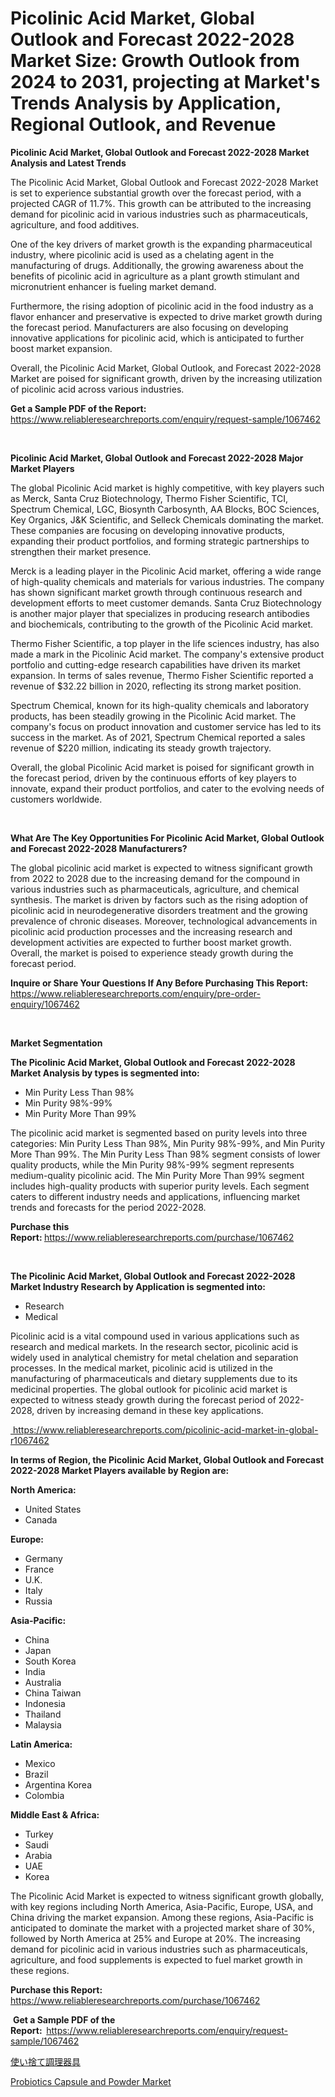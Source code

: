 <p><h1>Picolinic Acid Market, Global Outlook and Forecast 2022-2028 Market Size: Growth Outlook from 2024 to 2031, projecting at Market's Trends Analysis by Application, Regional Outlook, and Revenue</h1></p><p><strong>Picolinic Acid Market, Global Outlook and Forecast 2022-2028 Market Analysis and Latest Trends</strong></p>
<p><p>The Picolinic Acid Market, Global Outlook and Forecast 2022-2028 Market is set to experience substantial growth over the forecast period, with a projected CAGR of 11.7%. This growth can be attributed to the increasing demand for picolinic acid in various industries such as pharmaceuticals, agriculture, and food additives. </p><p>One of the key drivers of market growth is the expanding pharmaceutical industry, where picolinic acid is used as a chelating agent in the manufacturing of drugs. Additionally, the growing awareness about the benefits of picolinic acid in agriculture as a plant growth stimulant and micronutrient enhancer is fueling market demand.</p><p>Furthermore, the rising adoption of picolinic acid in the food industry as a flavor enhancer and preservative is expected to drive market growth during the forecast period. Manufacturers are also focusing on developing innovative applications for picolinic acid, which is anticipated to further boost market expansion.</p><p>Overall, the Picolinic Acid Market, Global Outlook, and Forecast 2022-2028 Market are poised for significant growth, driven by the increasing utilization of picolinic acid across various industries.</p></p>
<p><strong>Get a Sample PDF of the Report:&nbsp;</strong> <a href="https://www.reliableresearchreports.com/enquiry/request-sample/1067462">https://www.reliableresearchreports.com/enquiry/request-sample/1067462</a></p>
<p>&nbsp;</p>
<p><strong>Picolinic Acid Market, Global Outlook and Forecast 2022-2028 Major Market Players</strong></p>
<p><p>The global Picolinic Acid market is highly competitive, with key players such as Merck, Santa Cruz Biotechnology, Thermo Fisher Scientific, TCI, Spectrum Chemical, LGC, Biosynth Carbosynth, AA Blocks, BOC Sciences, Key Organics, J&K Scientific, and Selleck Chemicals dominating the market. These companies are focusing on developing innovative products, expanding their product portfolios, and forming strategic partnerships to strengthen their market presence.</p><p>Merck is a leading player in the Picolinic Acid market, offering a wide range of high-quality chemicals and materials for various industries. The company has shown significant market growth through continuous research and development efforts to meet customer demands. Santa Cruz Biotechnology is another major player that specializes in producing research antibodies and biochemicals, contributing to the growth of the Picolinic Acid market.</p><p>Thermo Fisher Scientific, a top player in the life sciences industry, has also made a mark in the Picolinic Acid market. The company's extensive product portfolio and cutting-edge research capabilities have driven its market expansion. In terms of sales revenue, Thermo Fisher Scientific reported a revenue of $32.22 billion in 2020, reflecting its strong market position.</p><p>Spectrum Chemical, known for its high-quality chemicals and laboratory products, has been steadily growing in the Picolinic Acid market. The company's focus on product innovation and customer service has led to its success in the market. As of 2021, Spectrum Chemical reported a sales revenue of $220 million, indicating its steady growth trajectory.</p><p>Overall, the global Picolinic Acid market is poised for significant growth in the forecast period, driven by the continuous efforts of key players to innovate, expand their product portfolios, and cater to the evolving needs of customers worldwide.</p></p>
<p>&nbsp;</p>
<p><strong>What Are The Key Opportunities For Picolinic Acid Market, Global Outlook and Forecast 2022-2028 Manufacturers?</strong></p>
<p><p>The global picolinic acid market is expected to witness significant growth from 2022 to 2028 due to the increasing demand for the compound in various industries such as pharmaceuticals, agriculture, and chemical synthesis. The market is driven by factors such as the rising adoption of picolinic acid in neurodegenerative disorders treatment and the growing prevalence of chronic diseases. Moreover, technological advancements in picolinic acid production processes and the increasing research and development activities are expected to further boost market growth. Overall, the market is poised to experience steady growth during the forecast period.</p></p>
<p><strong>Inquire or Share Your Questions If Any Before Purchasing This Report:</strong> <a href="https://www.reliableresearchreports.com/enquiry/pre-order-enquiry/1067462">https://www.reliableresearchreports.com/enquiry/pre-order-enquiry/1067462</a></p>
<p>&nbsp;</p>
<p><strong>Market Segmentation</strong></p>
<p><strong>The Picolinic Acid Market, Global Outlook and Forecast 2022-2028 Market Analysis by types is segmented into:</strong></p>
<p><ul><li>Min Purity Less Than 98%</li><li>Min Purity 98%-99%</li><li>Min Purity More Than 99%</li></ul></p>
<p><p>The picolinic acid market is segmented based on purity levels into three categories: Min Purity Less Than 98%, Min Purity 98%-99%, and Min Purity More Than 99%. The Min Purity Less Than 98% segment consists of lower quality products, while the Min Purity 98%-99% segment represents medium-quality picolinic acid. The Min Purity More Than 99% segment includes high-quality products with superior purity levels. Each segment caters to different industry needs and applications, influencing market trends and forecasts for the period 2022-2028.</p></p>
<p><strong>Purchase this Report:&nbsp;</strong><a href="https://www.reliableresearchreports.com/purchase/1067462">https://www.reliableresearchreports.com/purchase/1067462</a></p>
<p>&nbsp;</p>
<p><strong>The Picolinic Acid Market, Global Outlook and Forecast 2022-2028 Market Industry Research by Application is segmented into:</strong></p>
<p><ul><li>Research</li><li>Medical</li></ul></p>
<p><p>Picolinic acid is a vital compound used in various applications such as research and medical markets. In the research sector, picolinic acid is widely used in analytical chemistry for metal chelation and separation processes. In the medical market, picolinic acid is utilized in the manufacturing of pharmaceuticals and dietary supplements due to its medicinal properties. The global outlook for picolinic acid market is expected to witness steady growth during the forecast period of 2022-2028, driven by increasing demand in these key applications.</p></p>
<p><a href="https://www.reliableresearchreports.com/picolinic-acid-market-in-global-r1067462">&nbsp;https://www.reliableresearchreports.com/picolinic-acid-market-in-global-r1067462</a></p>
<p><strong>In terms of Region, the Picolinic Acid Market, Global Outlook and Forecast 2022-2028 Market Players available by Region are:</strong></p>
<p>
    <p> <strong> North America: </strong>
        <ul>
            <li>United States</li>
            <li>Canada</li>
        </ul>
        </p> 
    <p> <strong> Europe: </strong>
        <ul>
            <li>Germany</li>
            <li>France</li>
            <li>U.K.</li>
            <li>Italy</li>
            <li>Russia</li>
        </ul>
        </p> 
    <p> <strong> Asia-Pacific: </strong>
        <ul>
            <li>China</li>
            <li>Japan</li>
            <li>South Korea</li>
            <li>India</li>
            <li>Australia</li>
            <li>China Taiwan</li>
            <li>Indonesia</li>
            <li>Thailand</li>
            <li>Malaysia</li>
        </ul>
        </p> 
    <p> <strong> Latin America: </strong>
        <ul>
            <li>Mexico</li>
            <li>Brazil</li>
            <li>Argentina Korea</li>
            <li>Colombia</li>
        </ul>
        </p> 
    <p> <strong> Middle East & Africa: </strong>
        <ul>
            <li>Turkey</li>
            <li>Saudi</li>
            <li>Arabia</li>
            <li>UAE</li>
            <li>Korea</li>
        </ul>
    </p>
    </p>
<p><p>The Picolinic Acid Market is expected to witness significant growth globally, with key regions including North America, Asia-Pacific, Europe, USA, and China driving the market expansion. Among these regions, Asia-Pacific is anticipated to dominate the market with a projected market share of 30%, followed by North America at 25% and Europe at 20%. The increasing demand for picolinic acid in various industries such as pharmaceuticals, agriculture, and food supplements is expected to fuel market growth in these regions.</p></p>
<p><strong>Purchase this Report: </strong><a href="https://www.reliableresearchreports.com/purchase/1067462">https://www.reliableresearchreports.com/purchase/1067462</a></p>
<p>&nbsp;<strong>Get a Sample PDF of the Report:&nbsp;&nbsp;</strong><a href="https://www.reliableresearchreports.com/enquiry/request-sample/1067462">https://www.reliableresearchreports.com/enquiry/request-sample/1067462</a></p>
<p><strong></strong></p>
<p><p><a href="https://github.com/KaydenJohns1964/Market-Research-Report-List-1/blob/main/322649086792.md">使い捨て調理器具</a></p><p><a href="https://view.publitas.com/reportprime-1/probiotics-capsule-and-powder-market-comprehensive-assessment-by-type-application-and-geography/">Probiotics Capsule and Powder Market</a></p></p>